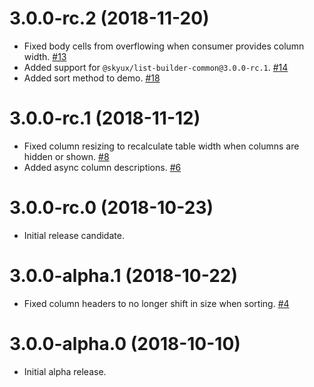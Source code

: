 # 3.0.0-rc.2 (2018-11-20)

 - Fixed body cells from overflowing when consumer provides column width. [#13](https://github.com/blackbaud/skyux-grids/pull/13)
 - Added support for `@skyux/list-builder-common@3.0.0-rc.1`. [#14](https://github.com/blackbaud/skyux-grids/pull/14)
 - Added sort method to demo. [#18](https://github.com/blackbaud/skyux-grids/pull/18)

# 3.0.0-rc.1 (2018-11-12)

- Fixed column resizing to recalculate table width when columns are hidden or shown. [#8](https://github.com/blackbaud/skyux-grids/pull/8)
- Added async column descriptions. [#6](https://github.com/blackbaud/skyux-grids/pull/6)

# 3.0.0-rc.0 (2018-10-23)

- Initial release candidate.

# 3.0.0-alpha.1 (2018-10-22)

- Fixed column headers to no longer shift in size when sorting. [#4](https://github.com/blackbaud/skyux-grids/pull/4)

# 3.0.0-alpha.0 (2018-10-10)

- Initial alpha release.
